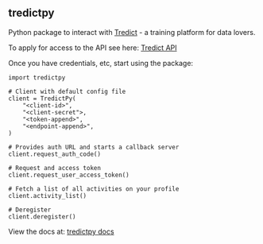 ## tredictpy

Python package to interact with [Tredict](https://www.tredict.com/) - a training platform for data lovers.

To apply for access to the API see here: [Tredict API](https://www.tredict.com/blog/oauth_docs/)

Once you have credentials, etc, start using the package:

```
import tredictpy

# Client with default config file
client = TredictPy(
    "<client-id>",
    "<client-secret">,
    "<token-append>",
    "<endpoint-append>",
)

# Provides auth URL and starts a callback server
client.request_auth_code()

# Request and access token
client.request_user_access_token()

# Fetch a list of all activities on your profile
client.activity_list()

# Deregister
client.deregister()
```

View the docs at: [tredictpy docs](https://danieldean.github.io/tredictpy)
